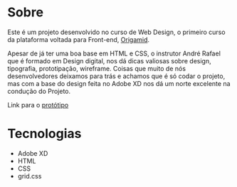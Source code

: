# Sobre
Este é um projeto desenvolvido no curso de Web Design, o primeiro curso da plataforma voltada para Front-end, [Origamid](https://www.origamid.com/).

Apesar de já ter uma boa base em HTML e CSS, o instrutor André Rafael que é formado em Design digital, nos dá dicas valiosas sobre design, tipografia, prototipação, wireframe.
Coisas que muito de nós desenvolvedores deixamos para trás e achamos que é só codar o projeto, mas com a base do design feita no Adobe XD nos dá um norte excelente na condução do Projeto.

Link para o [protótipo](https://xd.adobe.com/view/b779f51d-825c-4e75-b085-5238177e0397-e22a/?fullscreen)



# Tecnologias

- Adobe XD
- HTML
- CSS
- grid.css
